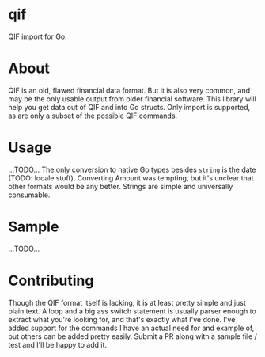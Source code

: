 # qif
QIF import for Go.

# About
QIF is an old, flawed financial data format. But it is also very common, and may be the only usable output from older financial software. This library will help you get data out of QIF and into Go structs. Only import is supported, as are only a subset of the possible QIF commands.

# Usage
...TODO...
The only conversion to native Go types besides `string` is the date (TODO: locale stuff). Converting Amount was tempting, but it's unclear that other formats would be any better. Strings are simple and universally consumable.

# Sample
...TODO...

# Contributing
Though the QIF format itself is lacking, it is at least pretty simple and just plain text. A loop and a big ass switch statement is usually parser enough to extract what you're looking for, and that's exactly what I've done. I've added support for the commands I have an actual need for and example of, but others can be added pretty easily. Submit a PR along with a sample file / test and I'll be happy to add it.

